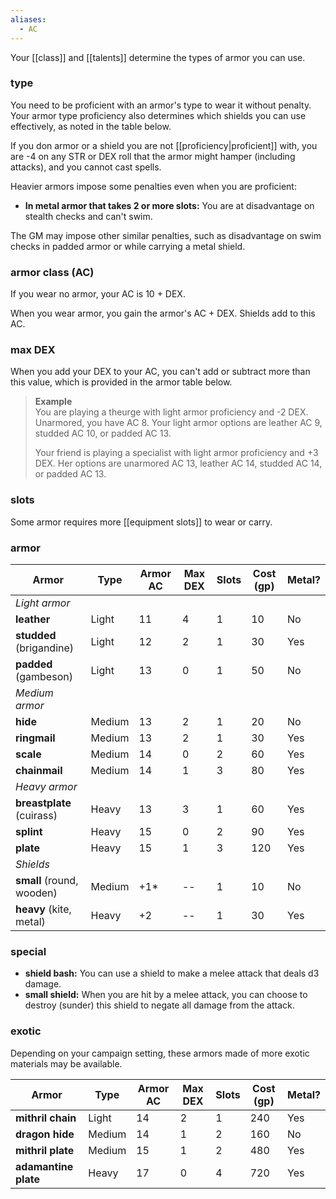 ```yaml
---
aliases:
  - AC
---
```

Your [[class]] and [[talents]] determine the types of armor you can use.
### type

You need to be proficient with an armor's type to wear it without penalty.  Your armor type proficiency also determines which shields you can use effectively, as noted in the table below. 

If you don armor or a shield you are not [[proficiency|proficient]] with, you are -4 on any STR or DEX roll that the armor might hamper (including attacks), and you cannot cast spells.

Heavier armors impose some penalties even when you are proficient:

* **In metal armor that takes 2 or more slots:** You are at disadvantage on stealth checks and can't swim.

The GM may impose other similar penalties, such as disadvantage on swim checks in padded armor or while carrying a metal shield.

### armor class (AC)

If you wear no armor, your AC is 10 + DEX.

When you wear armor, you gain the armor's AC + DEX.  Shields add to this AC. 

### max DEX

When you add your DEX to your AC, you can't add or subtract more than this value, which is provided in the armor table below.  

> **Example**  
> You are playing a theurge with light armor proficiency and -2 DEX.  Unarmored, you have AC 8.  Your light armor options are leather AC 9, studded AC 10, or padded AC 13.
> 
> Your friend is playing a specialist with light armor proficiency and +3 DEX. Her options are unarmored AC 13, leather AC 14, studded AC 14, or padded AC 13.

### slots

Some armor requires more [[equipment slots]] to wear or carry.

### armor

| Armor                     | Type   | Armor AC | Max DEX | Slots | Cost (gp) | Metal? |
| ------------------------- | ------ | -------- | ------- | ----- | --------- | ------ |
| *Light armor*             |        |          |         |       |           |        |
| **leather**               | Light  | 11       | 4       | 1     | 10        | No     |
| **studded** (brigandine)  | Light  | 12       | 2       | 1     | 30        | Yes    |
| **padded** (gambeson)     | Light  | 13       | 0       | 1     | 50        | No     |
| *Medium armor*            |        |          |         |       |           |        |
| **hide**                  | Medium | 13       | 2       | 1     | 20        | No     |
| **ringmail**              | Medium | 13       | 2       | 1     | 30        | Yes    |
| **scale**                 | Medium | 14       | 0       | 2     | 60        | Yes    |
| **chainmail**             | Medium | 14       | 1       | 3     | 80        | Yes    |
| *Heavy armor*             |        |          |         |       |           |        |
| **breastplate** (cuirass) | Heavy  | 13       | 3       | 1     | 60        | Yes    |
| **splint**                | Heavy  | 15       | 0       | 2     | 90        | Yes    |
| **plate**                 | Heavy  | 15       | 1       | 3     | 120       | Yes    |
| *Shields*                 |        |          |         |       |           |        |
| **small** (round, wooden) | Medium | +1*      | --      | 1     | 10        | No     |
| **heavy** (kite, metal)   | Heavy  | +2       | --      | 1     | 30        | Yes    |
### special

* **shield bash:** You can use a shield to make a melee attack that deals d3 damage.
* **small shield:** When you are hit by a melee attack, you can choose to destroy (sunder) this shield to negate all damage from the attack.

### exotic

Depending on your campaign setting, these armors made of more exotic materials may be available.

| Armor                | Type   | Armor AC | Max DEX | Slots | Cost (gp) | Metal? |
| -------------------- | ------ | -------- | ------- | ----- | --------- | ------ |
| **mithril chain**    | Light  | 14       | 2       | 1     | 240       | Yes    |
| **dragon hide**      | Medium | 14       | 1       | 2     | 160       | No     |
| **mithril plate**    | Medium | 15       | 1       | 2     | 480       | Yes    |
| **adamantine plate** | Heavy  | 17       | 0       | 4     | 720       | Yes    |

